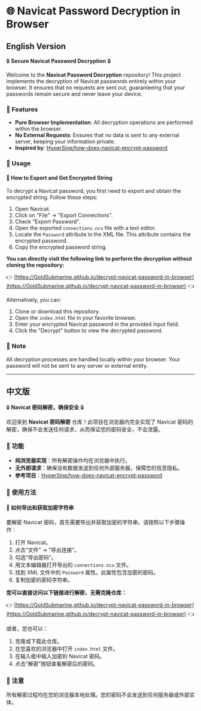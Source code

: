# 🌐 Navicat Password Decryption in Browser

## English Version

🔒 **Secure Navicat Password Decryption** 🔒

Welcome to the **Navicat Password Decryption** repository! This project implements the decryption of Navicat passwords entirely within your browser. It ensures that no requests are sent out, guaranteeing that your passwords remain secure and never leave your device.

### 🚀 Features
- **Pure Browser Implementation**: All decryption operations are performed within the browser.
- **No External Requests**: Ensures that no data is sent to any external server, keeping your information private.
- **Inspired by**: [HyperSine/how-does-navicat-encrypt-password](https://github.com/HyperSine/how-does-navicat-encrypt-password)

### 📖 Usage

#### 📄 How to Export and Get Encrypted String

To decrypt a Navicat password, you first need to export and obtain the encrypted string. Follow these steps:

1. Open Navicat.
2. Click on "File" -> "Export Connections".
3. Check "Export Password".
4. Open the exported `connections.ncx` file with a text editor.
5. Locate the `Password` attribute in the XML file. This attribute contains the encrypted password.
6. Copy the encrypted password string.

**You can directly visit the following link to perform the decryption without cloning the repository:**

👉 [https://GoldSubmarine.github.io/decrypt-navicat-password-in-browser](https://GoldSubmarine.github.io/decrypt-navicat-password-in-browser) 👈

Alternatively, you can:
1. Clone or download this repository.
2. Open the `index.html` file in your favorite browser.
3. Enter your encrypted Navicat password in the provided input field.
4. Click the "Decrypt" button to view the decrypted password.

### 📜 Note
All decryption processes are handled locally within your browser. Your password will not be sent to any server or external entity.

---

## 中文版

🔒 **Navicat 密码解密，确保安全** 🔒

欢迎来到 **Navicat 密码解密** 仓库！此项目在浏览器内完全实现了 Navicat 密码的解密，确保不会发送任何请求，从而保证您的密码安全，不会泄露。

### 🚀 功能
- **纯浏览器实现**：所有解密操作均在浏览器中执行。
- **无外部请求**：确保没有数据发送到任何外部服务器，保障您的信息隐私。
- **参考项目**：[HyperSine/how-does-navicat-encrypt-password](https://github.com/HyperSine/how-does-navicat-encrypt-password)

### 📖 使用方法

#### 📄 如何导出和获取加密字符串

要解密 Navicat 密码，首先需要导出并获取加密的字符串。请按照以下步骤操作：

1. 打开 Navicat。
2. 点击“文件” -> “导出连接”。
3. 勾选“导出密码”。
4. 用文本编辑器打开导出的 `connections.ncx` 文件。
5. 找到 XML 文件中的 `Password` 属性。此属性包含加密的密码。
6. 复制加密的密码字符串。

**您可以直接访问以下链接进行解密，无需克隆仓库：**

👉 [https://GoldSubmarine.github.io/decrypt-navicat-password-in-browser](https://GoldSubmarine.github.io/decrypt-navicat-password-in-browser) 👈

或者，您也可以：
1. 克隆或下载此仓库。
2. 在您喜欢的浏览器中打开 `index.html` 文件。
3. 在输入框中输入加密的 Navicat 密码。
4. 点击“解密”按钮查看解密后的密码。

### 📜 注意
所有解密过程均在您的浏览器本地处理。您的密码不会发送到任何服务器或外部实体。
